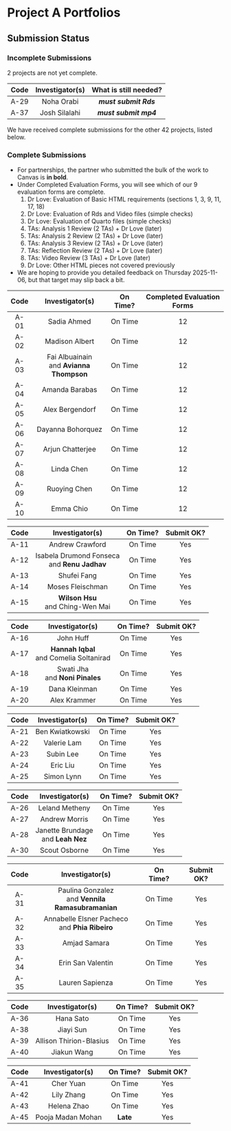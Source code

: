 # Project A Portfolios

## Submission Status

### Incomplete Submissions

2 projects are not yet complete.

Code | Investigator(s) | What is still needed?
:----: | :----------------: | :----------------: 
A-29 | Noha Orabi | **_must submit Rds_**  
A-37 | Josh Silalahi | **_must submit mp4_** 

We have received complete submissions for the other 42 projects, listed below.

### Complete Submissions

- For partnerships, the partner who submitted the bulk of the work to Canvas is **in bold**.
- Under Completed Evaluation Forms, you will see which of our 9 evaluation forms are complete.
  1. Dr Love: Evaluation of Basic HTML requirements (sections 1, 3, 9, 11, 17, 18)
  2. Dr Love: Evaluation of Rds and Video files (simple checks)
  3. Dr Love: Evaluation of Quarto files (simple checks)
  4. TAs: Analysis 1 Review (2 TAs) + Dr Love (later)
  5. TAs: Analysis 2 Review (2 TAs) + Dr Love (later)
  6. TAs: Analysis 3 Review (2 TAs) + Dr Love (later)
  7. TAs: Reflection Review (2 TAs) + Dr Love (later)
  8. TAs: Video Review (3 TAs) + Dr Love (later)
  9. Dr Love: Other HTML pieces not covered previously
- We are hoping to provide you detailed feedback on Thursday 2025-11-06, but that target may slip back a bit.

Code | Investigator(s) | On Time? | Completed Evaluation Forms
:----: | :----------------: | :-----------: | :----------------:
A-01 | Sadia Ahmed | On Time | 12
A-02 | Madison Albert | On Time | 12 
A-03 | Fai Albuainain <br> and **Avianna Thompson** | On Time | 12
A-04 | Amanda Barabas | On Time | 12
A-05 | Alex Bergendorf | On Time | 12
A-06 | Dayanna Bohorquez | On Time | 12
A-07 | Arjun Chatterjee | On Time | 12
A-08 | Linda Chen | On Time | 12
A-09 | Ruoying Chen | On Time | 12
A-10 | Emma Chio | On Time | 12

Code | Investigator(s) | On Time? | Submit OK?
:----: | :----------------: | :-----------: | :-----:
A-11 | Andrew Crawford | On Time | Yes
A-12 | Isabela Drumond Fonseca <br> and **Renu Jadhav** | On Time | Yes
A-13 | Shufei Fang | On Time | Yes
A-14 | Moses Fleischman | On Time | Yes
A-15 | **Wilson Hsu** <br> and Ching-Wen Mai | On Time | Yes

Code | Investigator(s) | On Time? | Submit OK?
:----: | :----------------: | :-----------: | :-----:
A-16 | John Huff | On Time | Yes
A-17 | **Hannah Iqbal** <br> and Comelia Soltanirad | On Time | Yes
A-18 | Swati Jha <br> and **Noni Pinales** | On Time | Yes
A-19 | Dana Kleinman | On Time | Yes
A-20 | Alex Krammer | On Time | Yes 

Code | Investigator(s) | On Time? | Submit OK?
:----: | :----------------: | :-----------: | :-----:
A-21 | Ben Kwiatkowski | On Time | Yes
A-22 | Valerie Lam | On Time | Yes
A-23 | Subin Lee | On Time | Yes
A-24 | Eric Liu | On Time | Yes
A-25 | Simon Lynn | On Time | Yes

Code | Investigator(s) | On Time? | Submit OK?
:----: | :----------------: | :-----------: | :-----:
A-26 | Leland Metheny | On Time | Yes
A-27 | Andrew Morris | On Time | Yes
A-28 | Janette Brundage <br> and **Leah Nez** | On Time | Yes
A-30 | Scout Osborne | On Time | Yes

Code | Investigator(s) | On Time? | Submit OK?
:----: | :----------------: | :-----------: | :-----:
A-31 | Paulina Gonzalez <br> and **Vennila Ramasubramanian** | On Time | Yes
A-32 | Annabelle Elsner Pacheco <br> and **Phia Ribeiro** | On Time | Yes
A-33 | Amjad Samara | On Time | Yes
A-34 | Erin San Valentin | On Time | Yes
A-35 | Lauren Sapienza | On Time | Yes

Code | Investigator(s) | On Time? | Submit OK?
:----: | :----------------: | :-----------: | :-----:
A-36 | Hana Sato | On Time | Yes
A-38 | Jiayi Sun | On Time | Yes
A-39 | Allison Thirion-Blasius | On Time | Yes
A-40 | Jiakun Wang | On Time | Yes

Code | Investigator(s) | On Time? | Submit OK?
:----: | :----------------: | :-----------: | :-----:
A-41 | Cher Yuan | On Time | Yes
A-42 | Lily Zhang | On Time | Yes
A-43 | Helena Zhao | On Time | Yes
A-45 | Pooja Madan Mohan | **Late** | Yes
